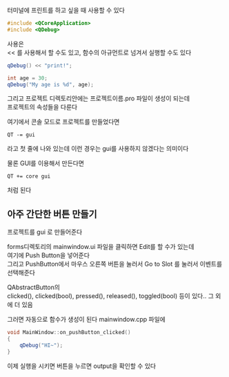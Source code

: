 터미널에 프린트를 하고 싶을 때 사용할 수 있다 

```cpp
#include <QCoreApplication>
#include <QDebug>
```
 
사용은  
<< 를 사용해서 할 수도 있고, 함수의 아규먼트로 넘겨서 실행할 수도 있다
```cpp
qDebug() << "print!";

int age = 30;
qDebug("My age is %d", age);
```


그리고 프로젝트 디렉토리안에는 프로젝트이름.pro 파일이 생성이 되는데  
프로젝트의 속성들을 다룬다   

여기에서 콘솔 모드로 프로젝트를 만들었다면  
```
QT -= gui
```
라고 첫 줄에 나와 있는데 이런 경우는 gui를 사용하지 않겠다는 의미이다   

물론 GUI를 이용해서 만든다면  
```
QT += core gui
```
처럼 된다  



## 아주 간단한 버튼 만들기
프로젝트를 gui 로 만들어준다  

forms디렉토리의 mainwindow.ui 파일을 클릭하면 Edit를 할 수가 있는데  
여기에 Push Button을 넣어준다  
그리고 PushButton에서 마우스 오른쪽 버튼을 눌러서 Go to Slot 를 눌러서 이벤트를 선택해준다   

QAbstractButton의   
clicked(), clicked(bool), pressed(), released(), toggled(bool) 등이 있다..  그 외에 더 있음

그러면 자동으로 함수가 생성이 된다    mainwindow.cpp 파일에
```cpp
void MainWindow::on_pushButton_clicked()
{
    qDebug("HI~");
}
```

이제 실행을 시키면 버튼을 누르면 output을 확인할 수 있다 

